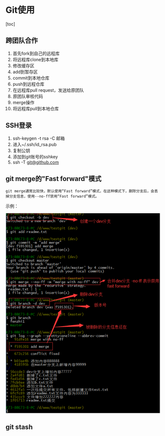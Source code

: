 # Git使用

[toc]

## 跨团队合作

1. 首先fork到自己的远程库
2. 将远程库clone到本地库
3. 修改缓存区
4. add到暂存区
5. commit到本地仓库
6. push到远程仓库
7. 在远程库pull request，发送给原团队
8. 原团队审核代码
9. merge操作
10. 将远程库pull到本地仓库

## SSH登录

1. ssh-keygen -t rsa -C 邮箱
2. 进入~/.ssh/id_rsa.pub
3. 复制公钥
4. 添加到git账号的sshkey
5. ssh -T git@github.com

## git merge的"Fast forward"模式

    git merge通常比较快，默认使用“Fast forward”模式，在这种模式下，删除分支后，会丢掉分支信息，使用--no-ff禁用“Fast forward”模式。

示例：

![git merge的fast forward模式](./.img/Git2GitMergeFF.jpeg)

## git stash
